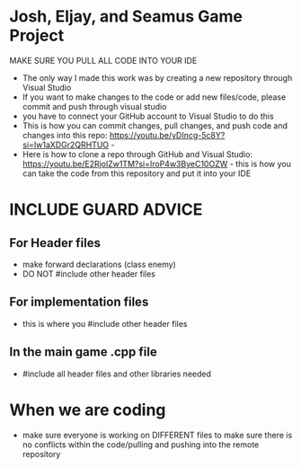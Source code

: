 # Josh, Eljay, and Seamus Game Project

MAKE SURE YOU PULL ALL CODE INTO YOUR IDE

- The only way I made this work was by creating a new repository through Visual Studio
- If you want to make changes to the code or add new files/code, please commit and push through visual studio
- you have to connect your GitHub account to Visual Studio to do this
- This is how you can commit changes, pull changes, and push code and changes into this repo: https://youtu.be/yDIncg-5c8Y?si=Iw1aXDGr2QRHTUO      - 
- Here is how to clone a repo through GitHub and Visual Studio: https://youtu.be/E2RjolZw1TM?si=IroP4w3ByeC10OZW
          - this is how you can take the code from this repository and put it into your IDE



# INCLUDE GUARD ADVICE

## For Header files
- make forward declarations (class enemy)
- DO NOT #include other header files

## For implementation files
- this is where you #include other header files

## In the main game .cpp file
- #include all header files and other libraries needed


# When we are coding
- make sure everyone is working on DIFFERENT files to make sure there is no conflicts within the code/pulling and pushing into the remote repository
